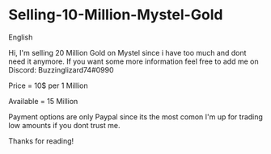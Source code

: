 # Selling-10-Million-Mystel-Gold

English

Hi, I'm selling 20 Million Gold on Mystel since i have too much and dont need it anymore. If you want some more information feel free to add me on Discord: Buzzinglizard74#0990

Price = 10$ per 1 Million

Available = 15 Million

Payment options are only Paypal since its the most comon I'm up for trading low amounts if you dont trust me.

Thanks for reading!
